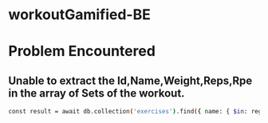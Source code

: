 # workoutGamified-BE


# Problem Encountered

## Unable to extract the Id,Name,Weight,Reps,Rpe in the array of Sets of the workout. 
```bash
const result = await db.collection('exercises').find({ name: { $in: regexes } }, { projection: { _id: 1, name: 1 } }).toArray();